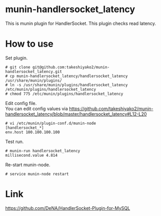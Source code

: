 # munin-handlersocket_latency

This is munin plugin for HandlerSocket. This plugin checks read latency.



# How to use

Set plugin.
```
# git clone git@github.com:takeshiyako2/munin-handlersocket_latency.git
# cp munin-handlersocket_latency/handlersocket_latency /usr/share/munin/plugins/
# ln -s /usr/share/munin/plugins/handlersocket_latency /etc/munin/plugins/handlersocket_latency
# chmod 775 /etc/munin/plugins/handlersocket_latency
```

Edit config file.  
You can edit config values via https://github.com/takeshiyako2/munin-handlersocket_latency/blob/master/handlersocket_latency#L12-L20
```
# vi /etc/munin/plugin-conf.d/munin-node
[handlersocket_*]
env.host 100.100.100.100
```

Test run.
```
# munin-run handlersocket_latency
millisecond.value 4.814
```

Re-start munin-node.
```
# service munin-node restart
```

# Link

https://github.com/DeNA/HandlerSocket-Plugin-for-MySQL

